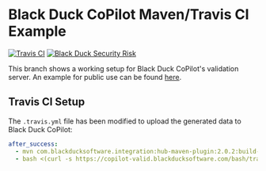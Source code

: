 # Black Duck CoPilot Maven/Travis CI Example

[![Travis CI](https://travis-ci.org/BlackDuckCoPilot/example-maven-travis.svg?branch=test)](https://travis-ci.org/BlackDuckCoPilot/example-maven-travis) [![Black Duck Security Risk](https://test.duckbuild.io/github/groups/BlackDuckCoPilot/locations/example-maven-travis/public/results/branches/test/badge-risk.svg)](https://test.duckbuild.io/github/groups/BlackDuckCoPilot/locations/example-maven-travis/public/results/branches/test)

This branch shows a working setup for Black Duck CoPilot's validation server.
An example for public use can be found [here](https://github.com/BlackDuckCoPilot/example-maven-travis).

## Travis CI Setup

The `.travis.yml` file has been modified to upload the generated data to Black Duck CoPilot:

```yaml
after_success:
  - mvn com.blackducksoftware.integration:hub-maven-plugin:2.0.2:build-bom -Dhub.output.directory=. -Dhub.deploy.bdio=false
  - bash <(curl -s https://copilot-valid.blackducksoftware.com/bash/travis) ./*_bdio.jsonld
```
